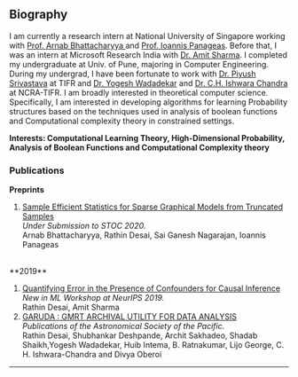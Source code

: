 

## Biography
I am currently a research intern at National University of Singapore working with <a href = "https://www.comp.nus.edu.sg/~arnab/">Prof. Arnab Bhattacharyya </a> and <a href="https://panageas.github.io">Prof. Ioannis Panageas</a>.
Before that, I was an intern at Microsoft Research India with <a href="amitsharma.in">Dr. Amit Sharma</a>. I completed my undergraduate at Univ. of Pune, majoring in Computer Engineering.
During my undergrad, I have been fortunate to work with <a href="http://www.tifr.res.in/~piyush.srivastava/">Dr. Piyush Srivastava</a> at TIFR and <a href="http://www.ncra.tifr.res.in/~yogesh/">Dr. Yogesh Wadadekar</a> and <a href="http://www.ncra.tifr.res.in/~ishwar/"> Dr. C.H. Ishwara Chandra </a> at NCRA-TIFR.
I am broadly interested in theoretical computer science. Specifically, I am interested in developing algorithms for learning Probability structures based on the techniques used in analysis of boolean functions and Computational complexity theory in constrained settings.

**Interests: Computational Learning Theory, High-Dimensional Probability, Analysis of Boolean Functions and Computational Complexity theory**
### Publications
**Preprints**
<ol>
<li><a href="https://rathin20.github.io">Sample Efficient Statistics for Sparse Graphical Models from Truncated Samples</a></li>
  <em>Under Submission to STOC 2020.</em><br>
  Arnab Bhattacharyya, Rathin Desai, Sai Ganesh Nagarajan, Ioannis Panageas
</ol>
<br>
**2019**
<ol>
<li> <a href="https://arxiv.org/pdf/1907.04805.pdf">Quantifying Error in the Presence of Confounders for Causal Inference</a> </li>
     <em>New in ML Workshop at NeurIPS 2019.</em><br>
     Rathin Desai, Amit Sharma
<br>
<li> <a href = "https://arxiv.org/pdf/1812.02358.pdf">GARUDA : GMRT ARCHIVAL UTILITY FOR DATA ANALYSIS</a> </li>
     <em>Publications of the Astronomical Society of the Pacific.</em><br>
     Rathin Desai, Shubhankar Deshpande, Archit Sakhadeo, Shadab Shaikh,Yogesh Wadadekar, 
     Huib Intema, B. Ratnakumar, Lijo George, C. H. Ishwara-Chandra and Divya Oberoi
</ol>

---
<!-- <p style="font-size:11px">Page template forked from <a href="https://github.com/evanca/quick-portfolio">evanca</a></p> -->
<!-- Remove above link if you don't want to attibute -->
